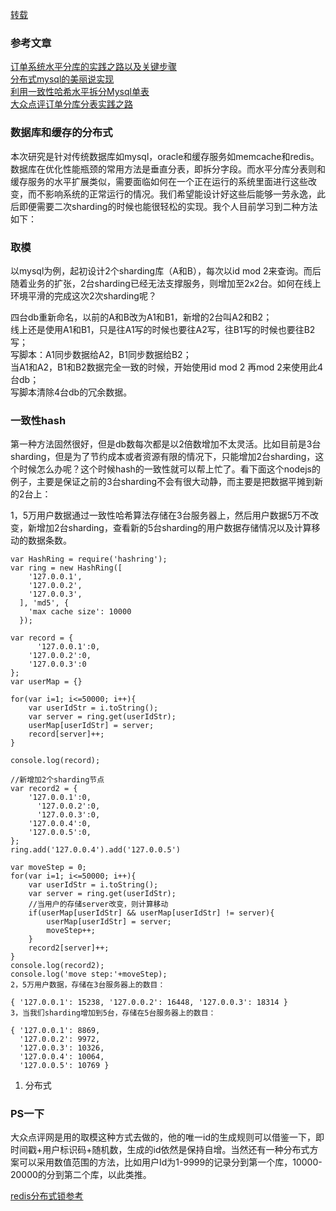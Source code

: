 [转载](https://xing393939.github.io/tech/2016/02/26/distributed_solution.html)    

### 参考文章    
[订单系统水平分库的实践之路以及关键步骤](https://blog.csdn.net/qq_24690761/article/details/50990875)   
[分布式mysql的美丽说实现](https://wenku.baidu.com/view/7f85b41d55270722192ef78e?pcf=2)    
[利用一致性哈希水平拆分Mysql单表](https://cnodejs.org/topic/5502a23573263b0e4eef9b85)      
[大众点评订单分库分表实践之路](https://mp.weixin.qq.com/s?__biz=MzI4NTA1MDEwNg==&mid=402525487&idx=1&sn=9c1bccf857a624dedec743f54c66a98c)     




### 数据库和缓存的分布式    
本次研究是针对传统数据库如mysql，oracle和缓存服务如memcache和redis。数据库在优化性能瓶颈的常用方法是垂直分表，即拆分字段。而水平分库分表则和缓存服务的水平扩展类似，需要面临如何在一个正在运行的系统里面进行这些改变，而不影响系统的正常运行的情况。我们希望能设计好这些后能够一劳永逸，此后即便需要二次sharding的时候也能很轻松的实现。我个人目前学习到二种方法如下：

### 取模    
以mysql为例，起初设计2个sharding库（A和B），每次以id mod 2来查询。而后随着业务的扩张，2台sharding已经无法支撑服务，则增加至2x2台。如何在线上环境平滑的完成这次2次sharding呢？

四台db重新命名，以前的A和B改为A1和B1，新增的2台叫A2和B2；    
线上还是使用A1和B1，只是往A1写的时候也要往A2写，往B1写的时候也要往B2写；    
写脚本：A1同步数据给A2，B1同步数据给B2；    
当A1和A2，B1和B2数据完全一致的时候，开始使用id mod 2 再mod 2来使用此4台db；    
写脚本清除4台db的冗余数据。    
### 一致性hash   
第一种方法固然很好，但是db数每次都是以2倍数增加不太灵活。比如目前是3台sharding，但是为了节约成本或者资源有限的情况下，只能增加2台sharding，这个时候怎么办呢？这个时候hash的一致性就可以帮上忙了。看下面这个nodejs的例子，主要是保证之前的3台sharding不会有很大动静，而主要是把数据平摊到新的2台上：

1，5万用户数据通过一致性哈希算法存储在3台服务器上，然后用户数据5万不改变，新增加2台sharding，查看新的5台sharding的用户数据存储情况以及计算移动的数据条数。    


```
var HashRing = require('hashring');
var ring = new HashRing([
	'127.0.0.1',
	'127.0.0.2',
	'127.0.0.3', 
  ], 'md5', {
	'max cache size': 10000
  });

var record = {
	  '127.0.0.1':0,
	'127.0.0.2':0,
	'127.0.0.3':0
};
var userMap = {}
  
for(var i=1; i<=50000; i++){
	var userIdStr = i.toString();
	var server = ring.get(userIdStr);
	userMap[userIdStr] = server;
	record[server]++;
}

console.log(record);

//新增加2个sharding节点
var record2 = {
	'127.0.0.1':0,
	  '127.0.0.2':0,
	  '127.0.0.3':0,
	'127.0.0.4':0,
	'127.0.0.5':0,
};
ring.add('127.0.0.4').add('127.0.0.5')

var moveStep = 0;
for(var i=1; i<=50000; i++){
	var userIdStr = i.toString();
	var server = ring.get(userIdStr);
	//当用户的存储server改变，则计算移动
	if(userMap[userIdStr] && userMap[userIdStr] != server){
		userMap[userIdStr] = server;
		moveStep++;
	}
	record2[server]++;
}
console.log(record2);
console.log('move step:'+moveStep);
2，5万用户数据，存储在3台服务器上的数目：

{ '127.0.0.1': 15238, '127.0.0.2': 16448, '127.0.0.3': 18314 }
3，当我们sharding增加到5台，存储在5台服务器上的数目：

{ '127.0.0.1': 8869,
  '127.0.0.2': 9972,
  '127.0.0.3': 10326,
  '127.0.0.4': 10064,
  '127.0.0.5': 10769 }
```   

1. 分布式
###  PS一下
大众点评网是用的取模这种方式去做的，他的唯一id的生成规则可以借鉴一下，即时间戳+用户标识码+随机数，生成的id依然是保持自增。当然还有一种分布式方案可以采用数值范围的方法，比如用户Id为1-9999的记录分到第一个库，10000-20000的分到第二个库，以此类推。 

[redis分布式锁参考](http://tech.dianwoda.com/2018/04/11/redisfen-bu-shi-suo-jin-hua-shi/)      
